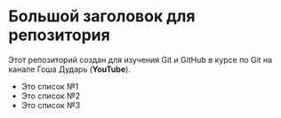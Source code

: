 # Большой заголовок для репозитория
Этот репозиторий создан для изучения Git и GitHub в курсе по Git на канале Гоша Дударь (**YouTube**).

- Это список №1
- Это список №2
- Это список №3